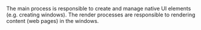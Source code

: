 The main process is responsible to create and manage native UI elements (e.g. creating windows).
The render processes are responsible to rendering content (web pages) in the windows.